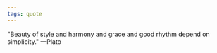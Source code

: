 ```yaml
---
tags: quote 
---
```


"Beauty of style and harmony and grace and good rhythm depend on simplicity." —Plato
